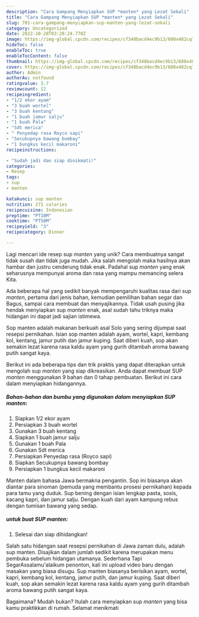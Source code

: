 ```yaml
---
description: "Cara Gampang Menyiapkan SUP *manten* yang Lezat Sekali"
title: "Cara Gampang Menyiapkan SUP *manten* yang Lezat Sekali"
slug: 701-cara-gampang-menyiapkan-sup-manten-yang-lezat-sekali
category: Uncategorized
date: 2022-10-28T03:20:24.770Z
image: https://img-global.cpcdn.com/recipes/cf348bacd4ec9b13/680x482cq70/sup-manten-foto-resep-utama.jpg
hideToc: false
enableToc: true
enableTocContent: false
thumbnail: https://img-global.cpcdn.com/recipes/cf348bacd4ec9b13/680x482cq70/sup-manten-foto-resep-utama.jpg
cover: https://img-global.cpcdn.com/recipes/cf348bacd4ec9b13/680x482cq70/sup-manten-foto-resep-utama.jpg
author: Admin
authorAv: notfound
ratingvalue: 3.7
reviewcount: 12
recipeingredient:
- "1/2 ekor ayam"
- "3 buah wortel"
- "3 buah kentang"
- "1 buah jamur salju"
- "1 buah Pala"
- "Sdt merica"
- " Penyedap rasa Royco sapi"
- "Secukupnya bawang bombay"
- "1 bungkus kecil makaroni"
recipeinstructions:

- "Sudah jadi dan siap dinikmati!"
categories:
- Resep
tags:
- sup
- manten

katakunci: sup manten 
nutrition: 271 calories
recipecuisine: Indonesian
preptime: "PT10M"
cooktime: "PT50M"
recipeyield: "3"
recipecategory: Dinner

---
```





Lagi mencari ide resep sup *manten* yang unik? Cara membuatnya sangat tidak susah dan tidak juga mudah. Jika salah mengolah maka hasilnya akan hambar dan justru cenderung tidak enak. Padahal sup *manten* yang enak seharusnya mempunyai aroma dan rasa yang mampu memancing selera Kita.





Ada beberapa hal yang sedikit banyak mempengaruhi kualitas rasa dari sup *manten*, pertama dari jenis bahan, kemudian pemilihan bahan segar dan Bagus, sampai cara membuat dan menyajikannya. Tidak usah pusing jika hendak menyiapkan sup *manten* enak,      asal sudah tahu triknya maka hidangan ini dapat jadi sajian istimewa.














Sop manten adalah makanan berkuah asal Solo yang sering dijumpai saat resepsi pernikahan. Isian sop manten adalah ayam, wortel, kapri, kembang kol, kentang, jamur putih dan jamur kuping. Saat diberi kuah, sop akan semakin lezat karena rasa kaldu ayam yang gurih ditambah aroma bawang putih sangat kaya.






Berikut ini ada beberapa tips dan trik praktis yang dapat diterapkan untuk mengolah sup *manten* yang siap dikreasikan. Anda dapat membuat SUP *manten* menggunakan 9 bahan dan 0 tahap pembuatan. Berikut ini cara dalam menyiapkan hidangannya.

<!--inarticleads1-->

##### Bahan-bahan dan bumbu yang digunakan dalam menyiapkan SUP *manten*:

1. Siapkan 1/2 ekor ayam
1. Persiapkan 3 buah wortel
1. Gunakan 3 buah kentang
1. Siapkan 1 buah jamur salju
1. Gunakan 1 buah Pala
1. Gunakan Sdt merica
1. Persiapkan  Penyedap rasa (Royco sapi)
1. Siapkan Secukupnya bawang bombay
1. Persiapkan 1 bungkus kecil makaroni


Manten dalam bahasa Jawa bermakna pengantin. Sop ini biasanya akan diantar para sinoman (pemuda yang membantu prosesi pernikahan) kepada para tamu yang duduk. Sup bening dengan isian lengkap pasta, sosis, kacang kapri, dan jamur salju. Dengan kuah dari ayam kampung rebus dengan tumisan bawang yang sedap. 

<!--inarticleads2-->

#####  untuk buat SUP *manten*:


1. Selesai dan siap dihidangkan!

Salah satu hidangan saat resepsi pernikahan di Jawa zaman dulu, adalah sup manten. Disajikan dalam jumlah sedikit karena merupakan menu pembuka sebelum hidangan utamanya. Sederhana Tapi SegarAssalamu&#39;alaikum penonton, kali ini upload video baru dengan masakan yang biasa disugu. Sup manten biasanya berisikan ayam, wortel, kapri, kembang kol, kentang, jamur putih, dan jamur kuping. Saat diberi kuah, sop akan semakin lezat karena rasa kaldu ayam yang gurih ditambah aroma bawang putih sangat kaya. 

Bagaimana? Mudah bukan? Itulah cara menyiapkan sup *manten* yang bisa kamu praktikkan di rumah. Selamat menikmati
